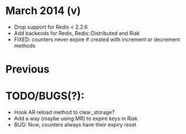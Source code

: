<!--- TODO: Date and version -->
# March 2014 (v)
<!--- TODO: Check on this version number -->
- Drop support for Redis < 2.2.6
- Add backends for Redis, Redis::Distributed and Riak
- FIXED: counters never expire if created with increment or decrement methods

# Previous
<!--- TODO: Fill in -->


# TODO/BUGS(?):
- Hook AR reload method to clear_storage?
- Add a way (maybe using MR) to expire keys in Riak
- BUG: Now, counters always have their expiry reset
